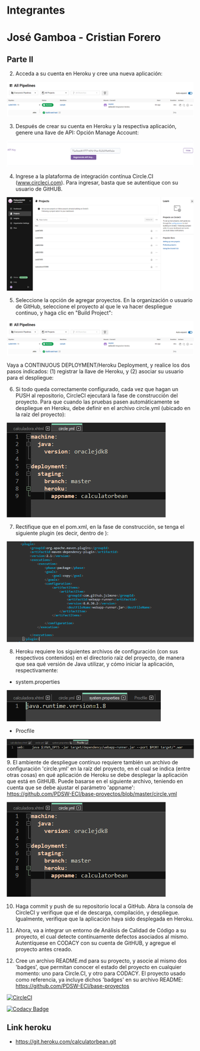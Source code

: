 # Integrantes

# José Gamboa - Cristian Forero

## Parte II

2. Acceda a su cuenta en Heroku y cree una nueva aplicación:

![](https://github.com/Pokecris200/Lab6CVDS/blob/master/Recursos/Build%20Project%20Circleci.png)

3. Después de crear su cuenta en Heroku y la respectiva aplicación, genere una llave de API: Opción Manage Account:

![](https://github.com/Pokecris200/Lab6CVDS/blob/master/Recursos/API%20Key.png)

4. Ingrese a la plataforma de integración contínua Circle.CI (www.circleci.com). Para ingresar, basta que se autentique con su usuario de GitHUB.

![](https://github.com/Pokecris200/Lab6CVDS/blob/master/Recursos/Circle%20CI.png)

5. Seleccione la opción de agregar proyectos. En la organización o usuario de GitHub, seleccione el proyecto al que le va hacer despliegue continuo, y haga clic en "Build Project":

![](https://github.com/Pokecris200/Lab6CVDS/blob/master/Recursos/Build%20Project%20Circleci.png)

Vaya a CONTINUOUS DEPLOYMENT/Heroku Deployment, y realice los dos pasos indicados: (1) registrar la llave de Heroku, y (2) asociar su usuario para el despliegue:

6. Si todo queda correctamente configurado, cada vez que hagan un PUSH al repositorio, CircleCI ejecutará la fase de construcción del proyecto. Para que cuando las pruebas pasen automáticamente se despliegue en Heroku, debe definir en el archivo circle.yml (ubicado en la raíz del proyecto):

![](https://github.com/Pokecris200/Lab6CVDS/blob/master/Recursos/Circle%20yml.png)

7. Rectifique que en el pom.xml, en la fase de construcción, se tenga el siguiente plugin (es decir, dentro de <build><plugins>):

![](https://github.com/Pokecris200/Lab6CVDS/blob/master/Recursos/Pluggin%20runner.png)

8. Heroku requiere los siguientes archivos de configuración (con sus respectivos contenidos) en el directorio raíz del proyecto, de manera que sea qué versión de Java utilizar, y cómo iniciar la aplicación, respectivamente:

+ system.properties

![](https://github.com/Pokecris200/Lab6CVDS/blob/master/Recursos/System%20properties.png)

+ Procfile

![](https://github.com/Pokecris200/Lab6CVDS/blob/master/Recursos/Procfile.png)
9. El ambiente de despliegue contínuo requiere también un archivo de configuración 'circle.yml' en la raíz del proyecto, en el cual se indica (entre otras cosas) en qué aplicación de Heroku se debe desplegar la aplicación que está en GitHUB. Puede basarse en el siguiente archivo, teniendo en cuenta que se debe ajustar el parámetro 'appname': https://github.com/PDSW-ECI/base-proyectos/blob/master/circle.yml

![](https://github.com/Pokecris200/Lab6CVDS/blob/master/Recursos/Circle%20yml.png)

10. Haga commit y push de su repositorio local a GitHub. Abra la consola de CircleCI y verifique que el de descarga, compilación, y despliegue. Igualmente, verifique que la aplicación haya sido desplegada en Heroku.


11. Ahora, va a integrar un entorno de Análisis de Calidad de Código a su proyecto, el cual detecte contínuamente defectos asociados al mismo. Autentíquese en CODACY con su cuenta de GitHUB, y agregue el proyecto antes creado.



12. Cree un archivo README.md para su proyecto, y asocie al mismo dos 'badges', que permitan conocer el estado del proyecto en cualquier momento: uno para Circle.CI, y otro para CODACY. El proyecto usado como referencia, ya incluye dichos 'badges' en su archivo README: https://github.com/PDSW-ECI/base-proyectos

[![CircleCI](https://circleci.com/gh/Pokecris200/base-proyectos.svg?style=svg)](https://circleci.com/gh/Pokecris200/Lab6CVDS)

[![Codacy Badge](https://app.codacy.com/project/badge/Grade/ec360b52000947dbbadfb42bbec52866)](https://www.codacy.com/gh/Pokecris200/Lab6CVDS/dashboard?utm_source=github.com&amp;utm_medium=referral&amp;utm_content=Pokecris200/Lab6CVDS&amp;utm_campaign=Badge_Grade)

## Link heroku

+ <https://git.heroku.com/calculatorbean.git>
